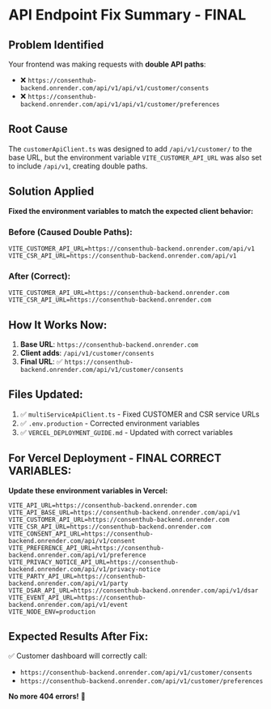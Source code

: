 # API Endpoint Fix Summary - FINAL

## Problem Identified
Your frontend was making requests with **double API paths**:
- ❌ `https://consenthub-backend.onrender.com/api/v1/api/v1/customer/consents`
- ❌ `https://consenthub-backend.onrender.com/api/v1/api/v1/customer/preferences`

## Root Cause
The `customerApiClient.ts` was designed to add `/api/v1/customer/` to the base URL, but the environment variable `VITE_CUSTOMER_API_URL` was also set to include `/api/v1`, creating double paths.

## Solution Applied
**Fixed the environment variables to match the expected client behavior:**

### Before (Caused Double Paths):
```
VITE_CUSTOMER_API_URL=https://consenthub-backend.onrender.com/api/v1
VITE_CSR_API_URL=https://consenthub-backend.onrender.com/api/v1
```

### After (Correct):
```
VITE_CUSTOMER_API_URL=https://consenthub-backend.onrender.com
VITE_CSR_API_URL=https://consenthub-backend.onrender.com
```

## How It Works Now:
1. **Base URL**: `https://consenthub-backend.onrender.com`
2. **Client adds**: `/api/v1/customer/consents`
3. **Final URL**: ✅ `https://consenthub-backend.onrender.com/api/v1/customer/consents`

## Files Updated:
1. ✅ `multiServiceApiClient.ts` - Fixed CUSTOMER and CSR service URLs
2. ✅ `.env.production` - Corrected environment variables
3. ✅ `VERCEL_DEPLOYMENT_GUIDE.md` - Updated with correct variables

## For Vercel Deployment - FINAL CORRECT VARIABLES:

**Update these environment variables in Vercel:**
```
VITE_API_URL=https://consenthub-backend.onrender.com
VITE_API_BASE_URL=https://consenthub-backend.onrender.com/api/v1
VITE_CUSTOMER_API_URL=https://consenthub-backend.onrender.com
VITE_CSR_API_URL=https://consenthub-backend.onrender.com
VITE_CONSENT_API_URL=https://consenthub-backend.onrender.com/api/v1/consent
VITE_PREFERENCE_API_URL=https://consenthub-backend.onrender.com/api/v1/preference
VITE_PRIVACY_NOTICE_API_URL=https://consenthub-backend.onrender.com/api/v1/privacy-notice
VITE_PARTY_API_URL=https://consenthub-backend.onrender.com/api/v1/party
VITE_DSAR_API_URL=https://consenthub-backend.onrender.com/api/v1/dsar
VITE_EVENT_API_URL=https://consenthub-backend.onrender.com/api/v1/event
VITE_NODE_ENV=production
```

## Expected Results After Fix:
✅ Customer dashboard will correctly call:
- `https://consenthub-backend.onrender.com/api/v1/customer/consents`
- `https://consenthub-backend.onrender.com/api/v1/customer/preferences`

**No more 404 errors!** 🎉
